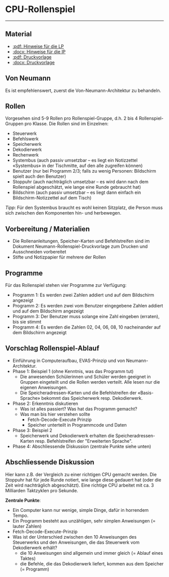# CPU-Rollenspiel
---

## Material

* [:pdf: Hinweise für die LP](./Neumann-Rollenspiel-Hinweise-LP.pdf)
* [:docx: Hinweise für die lP](./Neumann-Rollenspiel-Hinweise-LP.docx)
* [:pdf: Druckvorlage](./Neumann-Rollenspiel-Druckvorlage.pdf)
* [:docx: Druckvorlage](./Neumann-Rollenspiel-Druckvorlage.docx)

## Von Neumann

Es ist empfehlenswert, zuerst die Von-Neumann-Architektur zu behandeln.

## Rollen
Vorgesehen sind 5-9 Rollen pro Rollenspiel-Gruppe, d.h. 2 bis 4 Rollenspiel-Gruppen pro Klasse. Die Rollen sind im Einzelnen:
- Steuerwerk
- Befehlswerk
- Speicherwerk
- Dekodierwerk
- Rechenwerk
- Systembus (auch passiv umsetzbar – es liegt ein Notizzettel «Systembus» in der Tischmitte, auf den alle zugreifen können)
- Benutzer (nur bei Programm 2/3; falls zu wenig Personen: Bildschirm spielt auch den Benutzer)
- Stoppuhr (auch nachträglich umsetzbar – es wird dann nach dem Rollenspiel abgeschätzt, wie lange eine Runde gebraucht hat)
- Bildschirm (auch passiv umsetzbar – es liegt dann einfach ein Bildschirm-Notizzettel auf dem Tisch)

*Tipp*: Für den Systembus braucht es wohl keinen Sitzplatz, die Person muss sich zwischen den Komponenten hin- und herbewegen.

## Vorbereitung / Materialien
- Die Rollenanleitungen, Speicher-Karten und Befehlstreifen sind im Dokument Neumann-Rollenspiel-Druckvorlage zum Drucken und Ausschneiden vorbereitet
- Stifte und Notizpapier für mehrere der Rollen

## Programme
Für das Rollenspiel stehen vier Programme zur Verfügung:
- Programm 1:
  Es werden zwei Zahlen addiert und auf dem Bildschirm angezeigt
- Programm 2:
  Es werden zwei vom Benutzer eingegebene Zahlen addiert und auf dem Bildschirm angezeigt
- Programm 3:
  Der Benutzer muss solange eine Zahl eingeben (erraten), bis sie stimmt
- Programm 4:
  Es werden die Zahlen 02, 04, 06, 08, 10 nacheinander auf dem Bildschirm angezeigt

## Vorschlag Rollenspiel-Ablauf
- Einführung in Computeraufbau, EVAS-Prinzip und von Neumann-Architektur.
- Phase 1: Beispiel 1 (ohne Kenntnis, was das Programm tut)
  - Die anwesenden Schülerinnen und Schüler werden geeignet in Gruppen eingeteilt und die Rollen werden verteilt. Alle lesen nur die eigenen Anweisungen.
  - Die Speicheradressen-Karten und die Befehlstreifen der «Basis-Sprache» bekommt das Speicherwerk resp. Dekodierwerk.
- Phase 2: Erkenntnis diskutieren
  - Was ist alles passiert? Was hat das Programm gemacht?
  - Was man bis hier verstehen sollte
    - Fetch-Decode-Execute Prinzip
    - Speicher unterteilt in Programmcode und Daten
- Phase 3: Beispiel 2
  - Speicherwerk und Dekodierwerk erhalten die Speicheradressen-Karten resp. Befehlstreifen der "Erweiterten Sprache".
- Phase 4: Abschliessende Diskussion (zentrale Punkte siehe unten)

## Abschliessende Diskussion
Hier kann z.B. der Vergleich zu einer richtigen CPU gemacht werden. Die Stoppuhr hat für jede Runde notiert, wie lange diese gedauert hat (oder die Zeit wird nachträglich abgeschätzt). Eine richtige CPU arbeitet mit ca. 3 Milliarden Taktzyklen pro Sekunde.

**Zentrale Punkte**:
- Ein Computer kann nur wenige, simple Dinge, dafür in horrendem Tempo.
- Ein Programm besteht aus unzähligen, sehr simplen Anweisungen (= lauter Zahlen)
- Fetch-Decode-Execute-Prinzip
- Was ist der Unterschied zwischen den 10 Anweisungen des Steuerwerks und den Anweisungen, die das Steuerwerk vom Dekodierwerk erhält?
  - die 10 Anweisungen sind allgemein und immer gleich (= Ablauf eines Taktes)
  - die Befehle, die das Dekodierwerk liefert, kommen aus dem Speicher (= Programm)
